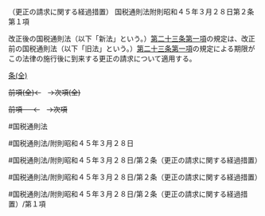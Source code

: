 （更正の請求に関する経過措置）
国税通則法附則昭和４５年３月２８日第２条第１項

改正後の国税通則法（以下「新法」という。）[第二十三条第一項](国税通則法＿＿＿＿附則昭和４５年３月２８日第２３条第１項)の規定は、改正前の国税通則法（以下「旧法」という。）[第二十三条第一項](国税通則法＿＿＿＿附則昭和４５年３月２８日第２３条第１項)の規定による期限がこの法律の施行後に到来する更正の請求について適用する。

[条(全)](国税通則法＿＿＿＿附則昭和４５年３月２８日第２条_.md)

~~前項(全)←~~　~~→次項(全)~~

~~前項 　 ←~~　~~→次項~~



#国税通則法

#国税通則法/附則昭和４５年３月２８日

#国税通則法/附則昭和４５年３月２８日/第２条（更正の請求に関する経過措置）

#国税通則法/附則昭和４５年３月２８日/第２条（更正の請求に関する経過措置）

#国税通則法/附則昭和４５年３月２８日/第２条（更正の請求に関する経過措置）/第１項

